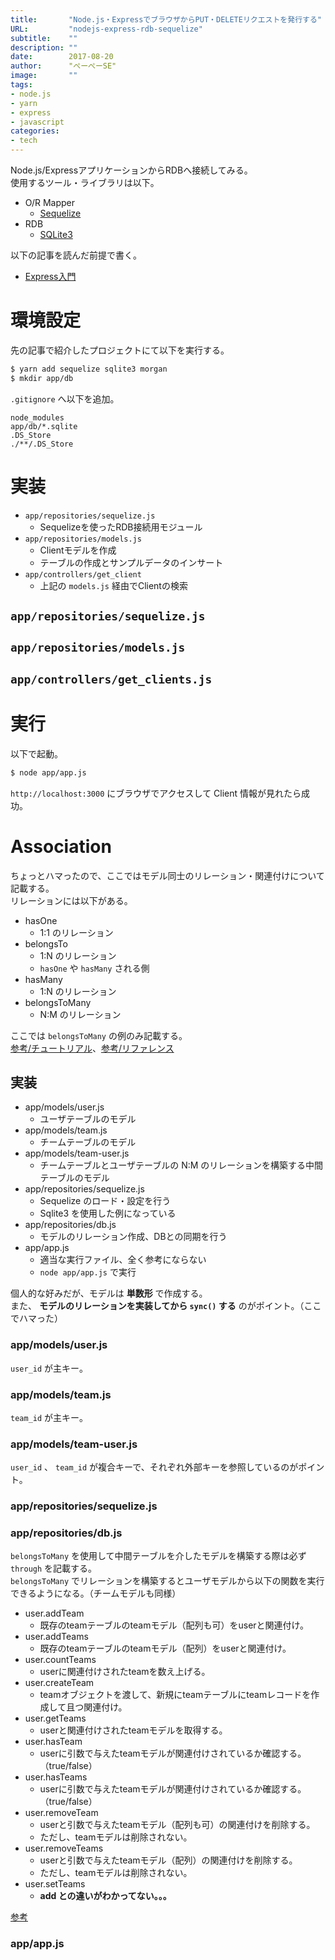 ```yaml
---
title:       "Node.js・ExpressでブラウザからPUT・DELETEリクエストを発行する"
URL:         "nodejs-express-rdb-sequelize"
subtitle:    ""
description: ""
date:        2017-08-20
author:      "ぺーぺーSE"
image:       ""
tags:
- node.js
- yarn
- express
- javascript
categories:
- tech
---
```


Node.js/ExpressアプリケーションからRDBへ接続してみる。  
使用するツール・ライブラリは以下。

- O/R Mapper
    - [Sequelize](http://docs.sequelizejs.com/)
- RDB
    - [SQLite3](https://sqlite.org/index.html)

<!--more-->

以下の記事を読んだ前提で書く。

- [Express入門](https://blog.pepese.com/nodejs-express-basics/)

# 環境設定

先の記事で紹介したプロジェクトにて以下を実行する。

```sh
$ yarn add sequelize sqlite3 morgan
$ mkdir app/db
```

`.gitignore` へ以下を追加。

```
node_modules
app/db/*.sqlite
.DS_Store
./**/.DS_Store
```

# 実装

- `app/repositories/sequelize.js`
    - Sequelizeを使ったRDB接続用モジュール
- `app/repositories/models.js`
    - Clientモデルを作成
    - テーブルの作成とサンプルデータのインサート
- `app/controllers/get_client`
    - 上記の `models.js` 経由でClientの検索


## `app/repositories/sequelize.js`

<script src="https://gist-it.appspot.com/github/pepese/js-sample/blob/master/express-sample/app/repositories/sequelize.js?footer=0"></script>

## `app/repositories/models.js`

<script src="https://gist-it.appspot.com/github/pepese/js-sample/blob/master/express-sample/app/repositories/models.js?footer=0"></script>

## `app/controllers/get_clients.js`

<script src="https://gist-it.appspot.com/github/pepese/js-sample/blob/master/express-sample/app/controllers/get_clients.js?footer=0"></script>

# 実行

以下で起動。

```sh
$ node app/app.js
```

`http://localhost:3000` にブラウザでアクセスして Client 情報が見れたら成功。

# Association

ちょっとハマったので、ここではモデル同士のリレーション・関連付けについて記載する。  
リレーションには以下がある。

- hasOne
    - 1:1 のリレーション
- belongsTo
    - 1:N のリレーション
    - `hasOne` や `hasMany` される側
- hasMany
    - 1:N のリレーション
- belongsToMany
    - N:M のリレーション

ここでは `belongsToMany` の例のみ記載する。  
[参考/チュートリアル](http://docs.sequelizejs.com/manual/tutorial/associations.html)、[参考/リファレンス](http://docs.sequelizejs.com/class/lib/associations/base.js~Association.html)

## 実装

- app/models/user.js
    - ユーザテーブルのモデル
- app/models/team.js
    - チームテーブルのモデル
- app/models/team-user.js
    - チームテーブルとユーザテーブルの N:M のリレーションを構築する中間テーブルのモデル
- app/repositories/sequelize.js
    - Sequelize のロード・設定を行う
    - Sqlite3 を使用した例になっている
- app/repositories/db.js
    - モデルのリレーション作成、DBとの同期を行う
- app/app.js
    - 適当な実行ファイル、全く参考にならない
    - `node app/app.js` で実行

個人的な好みだが、モデルは **単数形** で作成する。  
また、 **モデルのリレーションを実装してから `sync()` する** のがポイント。（ここでハマった）

### app/models/user.js

<script src="https://gist-it.appspot.com/github/pepese/js-sample/blob/master/sequelize-sample/app/models/user.js?footer=0"></script>

`user_id` が主キー。

### app/models/team.js

<script src="https://gist-it.appspot.com/github/pepese/js-sample/blob/master/sequelize-sample/app/models/team.js?footer=0"></script>

`team_id` が主キー。

### app/models/team-user.js

<script src="https://gist-it.appspot.com/github/pepese/js-sample/blob/master/sequelize-sample/app/models/team-user.js?footer=0"></script>

`user_id` 、 `team_id` が複合キーで、それぞれ外部キーを参照しているのがポイント。

### app/repositories/sequelize.js

<script src="https://gist-it.appspot.com/github/pepese/js-sample/blob/master/sequelize-sample/app/repositories/sequelize.js?footer=0"></script>

### app/repositories/db.js

<script src="https://gist-it.appspot.com/github/pepese/js-sample/blob/master/sequelize-sample/app/repositories/db.js?footer=0"></script>

`belongsToMany` を使用して中間テーブルを介したモデルを構築する際は必ず `through` を記載する。  
`belongsToMany` でリレーションを構築するとユーザモデルから以下の関数を実行できるようになる。（チームモデルも同様）

- user.addTeam
    - 既存のteamテーブルのteamモデル（配列も可）をuserと関連付け。
- user.addTeams
    - 既存のteamテーブルのteamモデル（配列）をuserと関連付け。
- user.countTeams
    - userに関連付けされたteamを数え上げる。
- user.createTeam
    - teamオブジェクトを渡して、新規にteamテーブルにteamレコードを作成して且つ関連付け。
- user.getTeams
    - userと関連付けされたteamモデルを取得する。
- user.hasTeam
    - userに引数で与えたteamモデルが関連付けされているか確認する。（true/false）
- user.hasTeams
    - userに引数で与えたteamモデルが関連付けされているか確認する。（true/false）
- user.removeTeam
    - userと引数で与えたteamモデル（配列も可）の関連付けを削除する。
    - ただし、teamモデルは削除されない。
- user.removeTeams
    - userと引数で与えたteamモデル（配列）の関連付けを削除する。
    - ただし、teamモデルは削除されない。
- user.setTeams
    - **add との違いがわかってない。。。**

[参考](http://docs.sequelizejs.com/class/lib/associations/belongs-to-many.js~BelongsToMany.html)

### app/app.js

<script src="https://gist-it.appspot.com/github/pepese/js-sample/blob/master/sequelize-sample/app/app.js?footer=0"></script>
